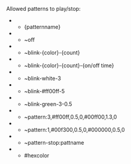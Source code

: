 


Allowed patterns to play/stop:
* - {patternname}
* - ~off
* - ~blink-{color}-{count}
* - ~blink-{color}-{count}-{on/off time}
* - ~blink-white-3
* - ~blink-#ff00ff-5
* - ~blink-green-3-0.5
* - ~pattern:3,#ff00ff,0.5,0,#00ff00,1.3,0
* - ~pattern:1,#00f300,0.5,0,#000000,0.5,0
* - ~pattern-stop:pattname
* - #hexcolor
